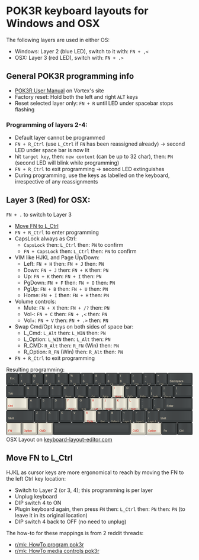# POK3R keyboard layouts for Windows and OSX

The following layers are used in either OS:
* Windows: Layer 2 (blue LED), switch to it with: `FN + ,<`
* OSX: Layer 3 (red LED), switch with: `FN + .>`

## General POK3R programming info
* [POK3R User Manual](http://www.vortexgear.tw/db/upload/webdata4/vortex_20156296454697283.pdf) on Vortex's site
* Factory reset: Hold both the left and right `ALT` keys
* Reset selected layer only: `FN + R` until LED under spacebar stops flashing

### Programming of layers 2-4:
* Default layer cannot be programmed
* `FN + R_Ctrl`  (use `L_Ctrl` if `FN` has been reassigned already) -> second LED under space bar is now lit
* hit `target key`, then: `new content` (can be up to 32 char), then: `PN` (second LED will blink while programming)
* `FN + R_Ctrl` to exit programming -> second LED extinguishes
* During programming, use the keys as labelled on the keyboard, irrespective of any reassignments

## Layer 3 (Red) for OSX:
`FN + .` to switch to Layer  3
* [Move FN to L_Ctrl](#Move_FN)
* `FN + R_Ctrl` to enter programming
* CapsLock always as Ctrl:
  * `CapsLock` then: `L_Ctrl` then: `PN` to confirm
  * `FN + CapsLock` then: `L_Ctrl` then: `PN` to confirm
* VIM like HJKL and Page Up/Down:
  * Left: `FN + H` then: `FN + J` then: `PN`
  * Down: `FN + J` then: `FN + K` then: `PN`
  * Up: `FN + K` then: `FN + I` then: `PN`
  * PgDown: `FN + F` then: `FN + O` then: `PN`
  * PgUp: `FN + B` then: `FN + U` then: `PN`
  * Home: `FN + I` then: `FN + H` then: `PN`
* Volume controls:
  * Mute: `FN + X` then: `FN + /?` then: `PN`
  * Vol-: `FN + C` then: `FN + ,<` then: `PN`
  * Vol+: `FN + V` then: `FN + .>` then: `PN`
* Swap Cmd/Opt keys on both sides of space bar:
  * L_Cmd: `L_Alt` then: `L_WIN` then: `PN`
  * L_Option: `L_WIN` then: `L_Alt` then: `PN`
  * R_CMD: `R_Alt` then: `R_FN` (Win) then: `PN`
  * R_Option: `R_FN` (Win) then: `R_Alt` then: `PN`
* `FN + R_Ctrl` to exit programming

Resulting programming:
![OSX layout](img/layout-osx.png)
OSX Layout on [keyboard-layout-editor.com](http://www.keyboard-layout-editor.com/##@_name=Pok3r%20Layer%203%20for%20OSX%2F%2FMac&author=davidjenni&notes=See%20%5Bgithub%5D(https%2F:%2F%2F%2F%2Fgithub.com%2F%2Fdavidjenni%2F%2Fpok3r-layouts)%3B&@_y:1.5&c=%233c4041&t=%23aba18b&p=DCS&a:5%3B&=%0A%0A%0A%0A%60%20~%0A%0AEsc&_a:4%3B&=!%0A1%0A%0A%0AF1&=%2F@%0A2%0A%0A%0AF2&=%23%0A3%0A%0A%0AF3&=$%0A4%0A%0A%0AF4&=%25%0A5%0A%0A%0AF5&=%5E%0A6%0A%0A%0AF6&=%2F&%0A7%0A%0A%0AF7&=*%0A8%0A%0A%0AF8&=(%0A9%0A%0A%0AF9&=)%0A0%0A%0A%0AF10&=%2F_%0A-%0A%0A%0AF11&=+%0A%2F=%0A%0A%0AF12&_w:2%3B&=%0ABackspace%0A%0A%0ADel%3B&@_w:1.5%3B&=%0ATab&=Q&=W&=E&=R%0A%0A%0A%0AReset&=T%0A%0A%0A%0A15ms&=Y%0A%0A%0A%0ACal&=U%0A%0A%0A%0APgUp&_c=%23c7c3b5&t=%23ba1312%3B&=I%0A%0A%0A%0AHome&_c=%233c4041&t=%23aba18b%3B&=O%0A%0A%0A%0APgDn&=P%0A%0A%0A%0APrtSc&=%7B%0A%5B%0A%0A%0AScrlk&=%7D%0A%5D%0A%0A%0APause&_w:1.5%3B&=%7C%0A%5C%3B&@_c=%23c7c3b5&t=%23ba1312&w:1.25&w2:1.75%3B&=%0ACtrl&_x:0.5&c=%233c4041&t=%23aba18b%3B&=A&=S&=D&_c=%23c7c3b5&t=%23ba1312%3B&=F%0A%0A%0A%0APgDn&_c=%233c4041&t=%23aba18b%3B&=G%0A%0A%0A%0A0.1s&_c=%23c7c3b5&t=%23ba1312%3B&=H%0A%0A%0A%0ALeft&=J%0A%0A%0A%0ADown&=K%0A%0A%0A%0AUp&=L%0A%0A%0A%0ARight&_c=%233c4041&t=%23aba18b%3B&=%2F:%0A%2F%3B%0A%0A%0AIns&=%22%0A'%0A%0A%0ADel&_w:2.25%3B&=%0AEnter%3B&@_w:2.25%3B&=%0AShift&=Z&=X&=C&=V&_c=%23c7c3b5&t=%23ba1312%3B&=B%0A%0A%0A%0APgUp&_c=%233c4041&t=%23aba18b%3B&=N%0A%0A%0A%0AEnd&=M%0A%0A%0A%0ADefault&=%3C%0A,%0A%0A%0ALayer%202&=%3E%0A.%0A%0A%0ALayer%203&=%3F%0A%2F%2F%0A%0A%0ALayer%204&_w:2.75%3B&=%0AShift%3B&@_c=%23c7c3b5&t=%23ba1312&w:1.25%3B&=%0AFN&_w:1.25%3B&=%0AOption&_w:1.25%3B&=%0ACMD&_c=%233c4041&t=%23aba18b&p=DCS%20SPACE&w:6.25%3B&=&_c=%23c7c3b5&t=%23ba1312&p=DCS&w:1.25%3B&=%0ACMD&_w:1.25%3B&=%0AOption&_c=%233c4041&t=%23aba18b&w:1.25%3B&=%0APn&_w:1.25%3B&=%0ACtrl)

## <a name="Move_FN"></a>Move FN to L_Ctrl
HJKL as cursor keys are more ergonomical to reach by moving the FN to the left Ctrl key location:
* Switch to Layer 2 (or 3, 4); this programming is per layer
* Unplug keyboard
* DIP switch 4 to ON
* Plugin keyboard again, then press `FN` then: `L_Ctrl` then: `PN` then: `PN` (to leave it in its original location)
* DIP switch 4 back to OFF (no need to unplug)

The how-to for these mappings is from 2 reddit threads:
* [r/mk: HowTo program pok3r](http://www.reddit.com/r/MechanicalKeyboards/comments/35uy60/guide_howto_program_your_pok3r_programming_layers/)
* [r/mk: HowTo media controls pok3r](http://www.reddit.com/r/MechanicalKeyboards/comments/37j3sx/guide_modification_pok3r_media_volume_controls_hw/)
